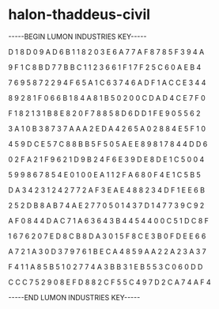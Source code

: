 # halon-thaddeus-civil

-----BEGIN LUMON INDUSTRIES KEY-----

D 1 8 D 0 9 A D 6 B 1 1 8 2 0 3 E 6 A 7 7 A F 8 7 8 5 F 3 9 4 A

9 F 1 C 8 B D 7 7 B B C 1 1 2 3 6 6 1 F 1 7 F 2 5 C 6 0 A E B 4

7 6 9 5 8 7 2 2 9 4 F 6 5 A 1 C 6 3 7 4 6 A D F 1 A C C E 3 4 4

8 9 2 8 1 F 0 6 6 B 1 8 4 A 8 1 B 5 0 2 0 0 C D A D 4 C E 7 F 0

F 1 8 2 1 3 1 B 8 E 8 2 0 F 7 8 8 5 8 D 6 D D 1 F E 9 0 5 5 6 2

3 A 1 0 B 3 8 7 3 7 A A A 2 E D A 4 2 6 5 A 0 2 8 8 4 E 5 F 1 0

4 5 9 D C E 5 7 C 8 8 B B 5 F 5 0 5 A E E 8 9 8 1 7 8 4 4 D D 6

0 2 F A 2 1 F 9 6 2 1 D 9 B 2 4 F 6 E 3 9 D E 8 D E 1 C 5 0 0 4

5 9 9 8 6 7 8 5 4 E 0 1 0 0 E A 1 1 2 F A 6 8 0 F 4 E 1 C 5 B 5

D A 3 4 2 3 1 2 4 2 7 7 2 A F 3 E A E 4 8 8 2 3 4 D F 1 E E 6 B

2 5 2 D B 8 A B 7 4 A E 2 7 7 0 5 0 1 4 3 7 D 1 4 7 7 3 9 C 9 2

A F 0 8 4 4 D A C 7 1 A 6 3 6 4 3 B 4 4 5 4 4 0 0 C 5 1 D C 8 F

1 6 7 6 2 0 7 E D 8 C B 8 D A 3 0 1 5 F 8 C E 3 B 0 F D E E 6 6

A 7 2 1 A 3 0 D 3 7 9 7 6 1 B E C A 4 8 5 9 A A 2 2 A 2 3 A 3 7

F 4 1 1 A 8 5 B 5 1 0 2 7 7 4 A 3 B B 3 1 E B 5 5 3 C 0 6 0 D D

C C C 7 5 2 9 0 8 E F D 8 8 2 C F 5 5 C 4 9 7 D 2 C A 7 4 A F 4

-----END LUMON INDUSTRIES KEY-----
